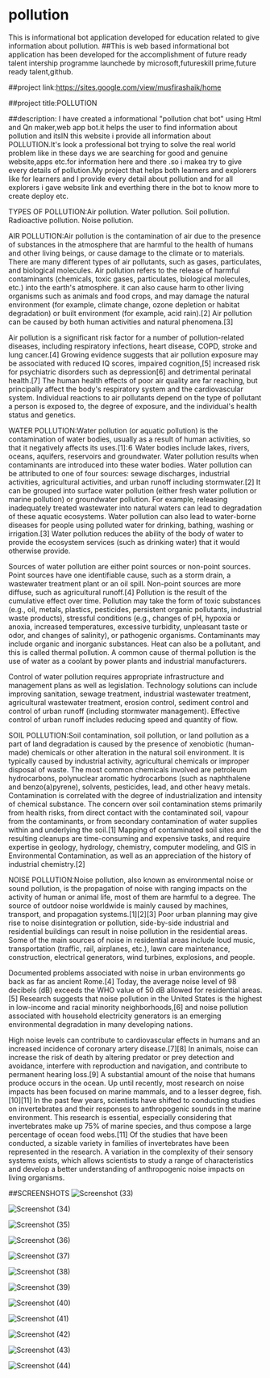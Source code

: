 # pollution
This is informational bot application developed for education related to give information about pollution. ##This is web based informational bot application has been developed for the accomplishment of future ready talent intership programme launchede by microsoft,futureskill prime,future ready talent,github.

##project link:https://sites.google.com/view/musfirashaik/home

##project title:POLLUTION

##description: I have created a informational "pollution chat bot" using Html and Qn maker,web app bot.it helps the user to find information about pollution and itsIN this website i provide all information about POLLUTION.It's look a professional bot trying to solve the real world problem like in these days we are searching for good and genuine website,apps etc.for information here and there .so i makea try to give every details of pollution.My project that helps both learners and explorers like for learners and I provide every detail about pollution and for all explorers i gave website link and everthing there in the bot to know more to create deploy etc.


TYPES OF POLLUTION:Air pollution.
Water pollution.
Soil pollution.
Radioactive pollution.
Noise pollution.

AIR POLLUTION:Air pollution is the contamination of air due to the presence of substances in the atmosphere that are harmful to the health of humans and other living beings, or cause damage to the climate or to materials. There are many different types of air pollutants, such as gases, particulates, and biological molecules. Air pollution refers to the release of harmful contaminants (chemicals, toxic gases, particulates, biological molecules, etc.) into the earth's atmosphere. it can also cause harm to other living organisms such as animals and food crops, and may damage the natural environment (for example, climate change, ozone depletion or habitat degradation) or built environment (for example, acid rain).[2] Air pollution can be caused by both human activities and natural phenomena.[3]

Air pollution is a significant risk factor for a number of pollution-related diseases, including respiratory infections, heart disease, COPD, stroke and lung cancer.[4] Growing evidence suggests that air pollution exposure may be associated with reduced IQ scores, impaired cognition,[5] increased risk for psychiatric disorders such as depression[6] and detrimental perinatal health.[7] The human health effects of poor air quality are far reaching, but principally affect the body's respiratory system and the cardiovascular system. Individual reactions to air pollutants depend on the type of pollutant a person is exposed to, the degree of exposure, and the individual's health status and genetics.

WATER POLLUTION:Water pollution (or aquatic pollution) is the contamination of water bodies, usually as a result of human activities, so that it negatively affects its uses.[1]: 6  Water bodies include lakes, rivers, oceans, aquifers, reservoirs and groundwater. Water pollution results when contaminants are introduced into these water bodies. Water pollution can be attributed to one of four sources: sewage discharges, industrial activities, agricultural activities, and urban runoff including stormwater.[2] It can be grouped into surface water pollution (either fresh water pollution or marine pollution) or groundwater pollution. For example, releasing inadequately treated wastewater into natural waters can lead to degradation of these aquatic ecosystems. Water pollution can also lead to water-borne diseases for people using polluted water for drinking, bathing, washing or irrigation.[3] Water pollution reduces the ability of the body of water to provide the ecosystem services (such as drinking water) that it would otherwise provide.

Sources of water pollution are either point sources or non-point sources. Point sources have one identifiable cause, such as a storm drain, a wastewater treatment plant or an oil spill. Non-point sources are more diffuse, such as agricultural runoff.[4] Pollution is the result of the cumulative effect over time. Pollution may take the form of toxic substances (e.g., oil, metals, plastics, pesticides, persistent organic pollutants, industrial waste products), stressful conditions (e.g., changes of pH, hypoxia or anoxia, increased temperatures, excessive turbidity, unpleasant taste or odor, and changes of salinity), or pathogenic organisms. Contaminants may include organic and inorganic substances. Heat can also be a pollutant, and this is called thermal pollution. A common cause of thermal pollution is the use of water as a coolant by power plants and industrial manufacturers.

Control of water pollution requires appropriate infrastructure and management plans as well as legislation. Technology solutions can include improving sanitation, sewage treatment, industrial wastewater treatment, agricultural wastewater treatment, erosion control, sediment control and control of urban runoff (including stormwater management). Effective control of urban runoff includes reducing speed and quantity of flow.



SOIL POLLUTION:Soil contamination, soil pollution, or land pollution as a part of land degradation is caused by the presence of xenobiotic (human-made) chemicals or other alteration in the natural soil environment. It is typically caused by industrial activity, agricultural chemicals or improper disposal of waste. The most common chemicals involved are petroleum hydrocarbons, polynuclear aromatic hydrocarbons (such as naphthalene and benzo(a)pyrene), solvents, pesticides, lead, and other heavy metals. Contamination is correlated with the degree of industrialization and intensity of chemical substance. The concern over soil contamination stems primarily from health risks, from direct contact with the contaminated soil, vapour from the contaminants, or from secondary contamination of water supplies within and underlying the soil.[1] Mapping of contaminated soil sites and the resulting cleanups are time-consuming and expensive tasks, and require expertise in geology, hydrology, chemistry, computer modeling, and GIS in Environmental Contamination, as well as an appreciation of the history of industrial chemistry.[2]


NOISE POLLUTION:Noise pollution, also known as environmental noise or sound pollution, is the propagation of noise with ranging impacts on the activity of human or animal life, most of them are harmful to a degree. The source of outdoor noise worldwide is mainly caused by machines, transport, and propagation systems.[1][2][3] Poor urban planning may give rise to noise disintegration or pollution, side-by-side industrial and residential buildings can result in noise pollution in the residential areas. Some of the main sources of noise in residential areas include loud music, transportation (traffic, rail, airplanes, etc.), lawn care maintenance, construction, electrical generators, wind turbines, explosions, and people.

Documented problems associated with noise in urban environments go back as far as ancient Rome.[4] Today, the average noise level of 98 decibels (dB) exceeds the WHO value of 50 dB allowed for residential areas.[5] Research suggests that noise pollution in the United States is the highest in low-income and racial minority neighborhoods,[6] and noise pollution associated with household electricity generators is an emerging environmental degradation in many developing nations.

High noise levels can contribute to cardiovascular effects in humans and an increased incidence of coronary artery disease.[7][8] In animals, noise can increase the risk of death by altering predator or prey detection and avoidance, interfere with reproduction and navigation, and contribute to permanent hearing loss.[9] A substantial amount of the noise that humans produce occurs in the ocean. Up until recently, most research on noise impacts has been focused on marine mammals, and to a lesser degree, fish.[10][11] In the past few years, scientists have shifted to conducting studies on invertebrates and their responses to anthropogenic sounds in the marine environment. This research is essential, especially considering that invertebrates make up 75% of marine species, and thus compose a large percentage of ocean food webs.[11] Of the studies that have been conducted, a sizable variety in families of invertebrates have been represented in the research. A variation in the complexity of their sensory systems exists, which allows scientists to study a range of characteristics and develop a better understanding of anthropogenic noise impacts on living organisms.



##SCREENSHOTS
![Screenshot (33)](https://user-images.githubusercontent.com/114816375/193417763-13c63dab-d311-460e-abc0-064a6a8e6092.png)


![Screenshot (34)](https://user-images.githubusercontent.com/114816375/193417770-d657732d-f447-4aeb-aded-62dbd436206e.png)


![Screenshot (35)](https://user-images.githubusercontent.com/114816375/193417781-3da95f58-0b86-4403-838d-f6f47d4b7d79.png)


![Screenshot (36)](https://user-images.githubusercontent.com/114816375/193417802-bdf7bd04-2a70-494c-93cd-351cfa3b9fa1.png)


![Screenshot (37)](https://user-images.githubusercontent.com/114816375/193417809-ad898978-b353-4edb-aa50-6e8ce81b82f8.png)


![Screenshot (38)](https://user-images.githubusercontent.com/114816375/193417834-5d48216a-233d-4af1-8b0e-1db66eecb60b.png)


![Screenshot (39)](https://user-images.githubusercontent.com/114816375/193417894-08208bc6-4f43-4f2a-84d4-f88ab9859df2.png)

![Screenshot (40)](https://user-images.githubusercontent.com/114816375/193417878-44cea96c-dba0-487b-9ef9-ff433c66d6f7.png)


![Screenshot (41)](https://user-images.githubusercontent.com/114816375/193417907-5ddacd9b-1dfb-4b48-8e66-fd5bdba5462f.png)


![Screenshot (42)](https://user-images.githubusercontent.com/114816375/193417912-0d788bde-09f0-4509-97dc-a3374920d911.png)



![Screenshot (43)](https://user-images.githubusercontent.com/114816375/193417916-318c8c78-5eeb-4fa8-a8fd-a1777674c2ca.png)



![Screenshot (44)](https://user-images.githubusercontent.com/114816375/193417924-18190e3e-8b0d-49ae-b154-c7862476a4c9.png)

